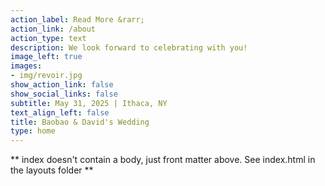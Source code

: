 ```yaml
---
action_label: Read More &rarr;
action_link: /about
action_type: text
description: We look forward to celebrating with you!
image_left: true
images:
- img/revoir.jpg
show_action_link: false
show_social_links: false
subtitle: May 31, 2025 | Ithaca, NY
text_align_left: false
title: Baobao & David's Wedding
type: home
---
```


** index doesn't contain a body, just front matter above.
See index.html in the layouts folder **
